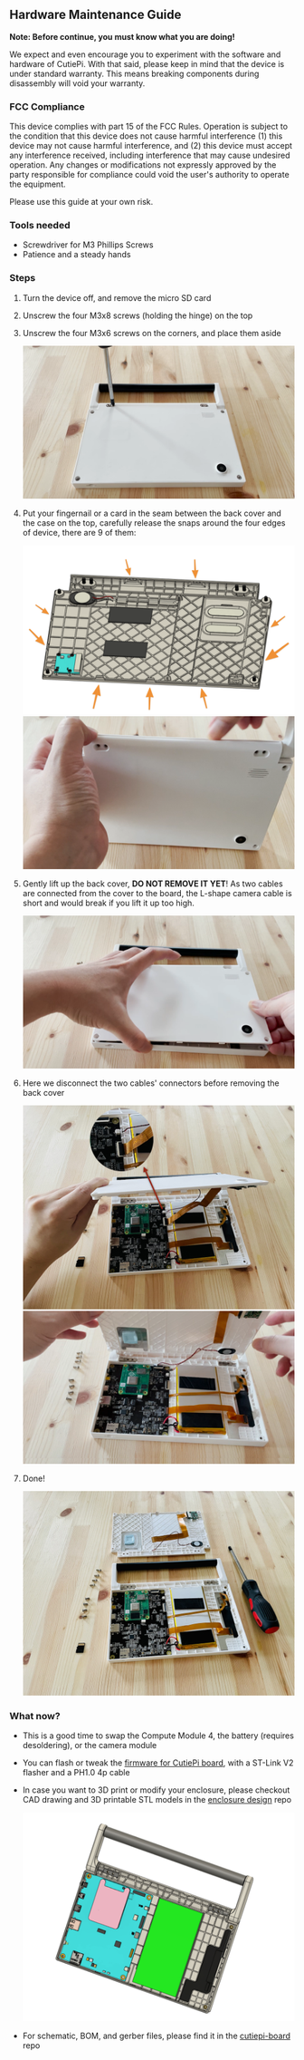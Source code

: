 ## Hardware Maintenance Guide

**Note: Before continue, you must know what you are doing!**

We expect and even encourage you to experiment with the software and hardware of CutiePi. With that said, please keep in mind that the device is under standard warranty. This means breaking components during disassembly will void your warranty.

### FCC Compliance 

This device complies with part 15 of the FCC Rules. Operation is subject to the condition that this device does not cause harmful interference (1) this device may not cause harmful interference, and (2) this device must accept any interference received, including interference that may cause undesired operation. Any changes or modifications not expressly approved by the party responsible for compliance could void the user's authority to operate the equipment.

Please use this guide at your own risk. 

### Tools needed 

- Screwdriver for M3 Phillips Screws 
- Patience and a steady hands

### Steps 

1. Turn the device off, and remove the micro SD card 
2. Unscrew the four M3x8 screws (holding the hinge) on the top 
3. Unscrew the four M3x6 screws on the corners, and place them aside

    ![](screenshots/hardware-screwdriver.png)

4. Put your fingernail or a card in the seam between the back cover and the case on the top, carefully release the snaps around the four edges of device, there are 9 of them: 

    ![](screenshots/snaps.png)
    ![](screenshots/hardware-snap.png)

5. Gently lift up the back cover, **DO NOT REMOVE IT YET**! As two cables are connected from the cover to the board, the L-shape camera cable is short and would break if you lift it up too high.

    ![](screenshots/hardware-lift.png)

6. Here we disconnect the two cables' connectors before removing the back cover 

    ![](screenshots/hardware-connector.png)
    ![](screenshots/hardware-now-you-can-remove.png)
    
7. Done! 

    ![](screenshots/hardware-disassembly.png)

### What now? 

- This is a good time to swap the Compute Module 4, the battery (requires desoldering), or the camera module 
- You can flash or tweak the [firmware for CutiePi board](https://github.com/cutiepi-io/cutiepi-firmware), with a ST-Link V2 flasher and a PH1.0 4p cable
- In case you want to 3D print or modify your enclosure, please checkout CAD drawing and 3D printable STL models in the [enclosure design](https://github.com/cutiepi-io/cutiepi-enclosure) repo 

    ![](screenshots/cad.png)

- For schematic, BOM, and gerber files, please find it in the [cutiepi-board](https://github.com/cutiepi-io/cutiepi-board) repo 